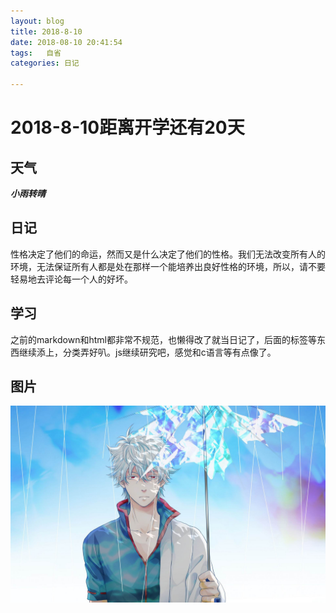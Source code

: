 ```yaml
---
layout: blog
title: 2018-8-10
date: 2018-08-10 20:41:54
tags:   自省
categories: 日记

---
```

# 2018-8-10距离开学还有20天
## 天气
***小雨转晴***
## 日记
性格决定了他们的命运，然而又是什么决定了他们的性格。我们无法改变所有人的环境，无法保证所有人都是处在那样一个能培养出良好性格的环境，所以，请不要轻易地去评论每一个人的好坏。
## 学习
之前的markdown和html都非常不规范，也懒得改了就当日记了，后面的标签等东西继续添上，分类弄好叭。js继续研究吧，感觉和c语言等有点像了。
## 图片
![picture](https://raw.githubusercontent.com/PENGFEI-CN/githubPENGFEI-CN.github.io/master/images/07.jpg "我们这些人单是活着，就已经竭尽全力了啊")
